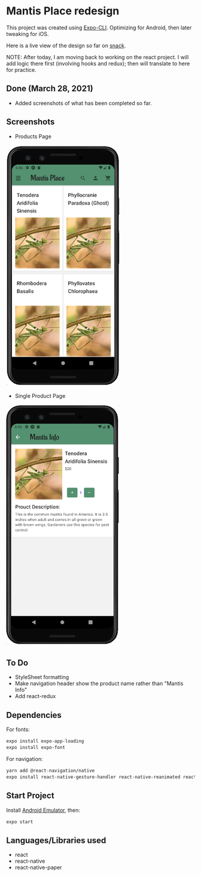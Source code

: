 # Mantis Place redesign

This project was created using [Expo-CLI](https://docs.expo.io/workflow/expo-cli/). Optimizing for Android, then later tweaking for iOS.

Here is a live view of the design so far on [snack](https://snack.expo.io/7ZhBVKvqw).

NOTE: After today, I am moving back to working on the react project. I will add logic there first (involving hooks and redux); then will translate to here for practice.

## Done (March 28, 2021)

- Added screenshots of what has been completed so far.

## Screenshots

- Products Page

![productspage](https://github.com/rebekahkahn/mantisplace-reactnative-design/blob/master/shared/screenshots/products-page.png)

- Single Product Page

![productpage](https://github.com/rebekahkahn/mantisplace-reactnative-design/blob/master/shared/screenshots/product-page.png)

## To Do

- StyleSheet formatting
- Make navigation header show the product name rather than "Mantis Info"
- Add react-redux

## Dependencies

For fonts:

```bash
expo install expo-app-loading
expo install expo-font
```

For navigation:

```bash
yarn add @react-navigation/native
expo install react-native-gesture-handler react-native-reanimated react-native-screens react-native-safe-area-context @react-native-community/masked-view react-stack-navigation react-navigation-drawer
```

## Start Project

Install [Android Emulator](https://docs.expo.io/workflow/android-studio-emulator/), then:

```bash
expo start
```

## Languages/Libraries used

- react
- react-native
- react-native-paper
